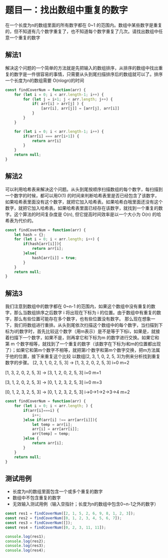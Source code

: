# 题目一：找出数组中重复的数字
在一个长度为n的数组里面的所有数字都在 0~1 的范围内。数组中某些数字是重复的，但不知道有几个数字重复了，也不知道每个数字重复了几次。请找出数组中任意一个重复的数字
## 解法1
解决这个问题的一个简单的方法就是先把输入的数组排序，从排序的数组中找出重复的数字是一件很容易的事情，只需要从头到尾扫描排序后的数组就可以了。排序一个长度为n的数组需要 O(nlogn)的时间
```js
const findCoverNum = function(arr) {
    for (let i = 0; i < arr.length-1; i++) {
        for (let j = i+1; j < arr.length; j++) {
            if( arr[i] > arr[j] ) {
                [arr[i], arr[j]] = [arr[j], arr[i]]
            }            
        }
    }

    for (let i = 0; i < arr.length-1; i++) {
        if(arr[i] === arr[i+1]) {
            return arr[i]
        }        
    }
    return null;
}
```
## 解法2 
可以利用哈希表来解决这个问题。从头到尾按顺序扫描数组的每个数字，每扫描到一个数字的时候，都可以用O(1) 的时间来判断哈希表里是否已经包含了该数字，如果哈希表里面没有这个数字，就把它加入哈希表。如果哈希白哦里面还没有这个数字，就把它加入哈希表。如果哈希表里面已经存在该数字，就找到一个重复的数字。这个算法的时间复杂度是 O(n), 但它提高时间效率是以一个大小为 O(n) 的哈希表为代价的。
```js
const findCoverNum = function(arr) {
    let hash = {};
    for (let i = 0; i < arr.length; i++) {
        if(hash[arr[i]]){
            return arr[i];
        }else{
            hash[arr[i]] = true;
        }        
    }
    return null;
}
```
## 解法3
我们注意到数组中的数字都在 0~n-1 的范围内，如果这个数组中没有重复的数字，那么当数组排序之后数字 i 将出现在下标为 i 的位置。由于数组中有重复的数字，那么有些位置可能存在多个数字，也有些位置没有数字。
那么现在想象一下，我们将数组进行重排。从头到尾依次扫描这个数组中的每个数字，当扫描到下标为i的数字时，首先比较这个数字（用m表示）是不是等于下标i，如果是，就接着扫描下一个数字，如果不是，则再拿它和下标为m 的数字进行交换。如果它和第 m 个数字相等，就找到了一个重复的数字（该数字在下标为i和m的位置都出现了）；如果它和第m个数字不相等，就把第i个数字和第m个数字交换，把m方法属于他的位置，接下来重复这个比较
以数组[2, 3, 1, 0, 2, 5, 3]为例来分析找到重复数字的步骤。
[2, 3, 1, 0, 2, 5, 3] -> [1, 3, 2, 0, 2, 5, 3]     i=0  m=2

[1, 3, 2, 0, 2, 5, 3] -> [3, 1, 2, 0, 2, 5, 3]     i=0  m=1

[3, 1, 2, 0, 2, 5, 3] -> [0, 1, 2, 3, 2, 5, 3]     i=0  m=3

[0, 1, 2, 3, 2, 5, 3] -> [0, 1, 2, 3, 2, 5, 3]     i->0->1->2->3->4 m=2

```js
const findCoverNum = function(arr) {
    for (let i = 0; i < arr.length; ) {
        if(arr[i]===i) {
            i++;
        }else if(arr[i] !== arr[arr[i]]){
            let temp = arr[i];
            arr[i] = arr[arr[i]];
            arr[temp] = temp;
        }else {
            return arr[i];
        }
    }
    return null;
}
```

## 测试用例
- 长度为n的数组里面包含一个或多个重复的数字
- 数组中不包含重复的数字
- 无效输入测试用例（输入空指针；长度为n的数组中包含0~n-1之外的数字）
```js
const res1 = findCoverNum([2, 1, 5, 2, 6, 9, 8, 1, 2, 3]);
const res2 = findCoverNum([0, 1, 2, 3, 4, 5, 6, 7]);
const res3 = findCoverNum([]);
const res4 = findCoverNum([0, 2, 3, 11, 11]);

console.log(res1);
console.log(res2);
console.log(res3);
console.log(res4);
```
